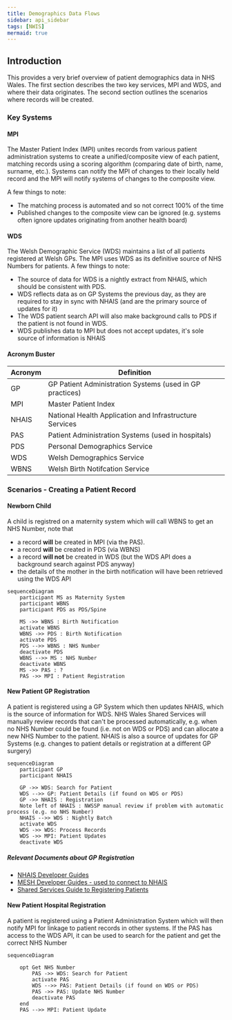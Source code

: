 ```yaml
---
title: Demographics Data Flows
sidebar: api_sidebar
tags: [NWIS]
mermaid: true
---
```


## Introduction
This provides a very brief overview of patient demographics data in NHS Wales. The first section describes the two key services, MPI and WDS, and where their data originates.
The second section outlines the scenarios where records will be created.

### Key Systems
#### MPI
The Master Patient Index (MPI) unites records from various patient administration systems to create a unified/composite view of each patient, matching records using a scoring algorithm (comparing date of birth, name, surname, etc.).
Systems can notify the MPI of changes to their locally held record and the MPI will notify systems of changes to the composite view.

A few things to note:
 - The matching process is automated and so not correct 100% of the time
 - Published changes to the composite view can be ignored (e.g. systems often ignore updates originating from another health board)

#### WDS
The Welsh Demographic Service (WDS) maintains a list of all patients registered at Welsh GPs. The MPI uses WDS as its definitive source of NHS Numbers for patients.
A few things to note:
 - The source of data for WDS is a nightly extract from NHAIS, which should be consistent with PDS.
 - WDS reflects data as on GP Systems the previous day, as they are required to stay in sync with NHAIS (and are the primary source of updates for it)
 - The WDS patient search API will also make background calls to PDS if the patient is not found in WDS.
 - WDS publishes data to MPI but does not accept updates, it's sole source of information is NHAIS

#### Acronym Buster

|Acronym  | Definition                                              |
|---------|---------------------------------------------------------|
|GP       | GP Patient Administration Systems (used in GP practices)|
|MPI      | Master Patient Index                                    |
|NHAIS    | National Health Application and Infrastructure Services |
|PAS      | Patient Administration Systems (used in hospitals)      |
|PDS      | Personal Demographics Service                           |
|WDS      | Welsh Demographics Service                              |
|WBNS     | Welsh Birth Notifcation Service                         |


### Scenarios - Creating a Patient Record

#### Newborn Child
A child is registred on a maternity system which will call WBNS to get an NHS Number, note that
- a record **will** be created in MPI (via the PAS).
- a record **will** be created in PDS (via WBNS)
- a record **will not** be created in WDS (but the WDS API does a background search against PDS anyway)
- the details of the mother in the birth notification will have been retrieved using the WDS API

```mermaid
sequenceDiagram
    participant MS as Maternity System
    participant WBNS
    participant PDS as PDS/Spine

    MS ->> WBNS : Birth Notification
    activate WBNS
    WBNS ->> PDS : Birth Notification
    activate PDS
    PDS -->> WBNS : NHS Number
    deactivate PDS
    WBNS -->> MS : NHS Number
    deactivate WBNS
    MS ->> PAS : ?
    PAS ->> MPI : Patient Registration

```

#### New Patient GP Registration

A patient is registered using a GP System which then updates NHAIS, which is the source of information for WDS.
NHS Wales Shared Services will manually review records that can't be processed automatically, e.g. when no NHS Number could be found (i.e. not on WDS or PDS)
and can allocate a new NHS Number to the patient.
NHAIS is also a source of updates for GP Systems (e.g. changes to patient details or registration at a different GP surgery)


```mermaid
sequenceDiagram
    participant GP
    participant NHAIS

    GP ->> WDS: Search for Patient
    WDS -->> GP: Patient Details (if found on WDS or PDS)
    GP ->> NHAIS : Registration
    Note left of NHAIS : NWSSP manual review if problem with automatic process (e.g. no NHS Number)
    NHAIS -->> WDS : Nightly Batch
    activate WDS
    WDS ->> WDS: Process Records
    WDS ->> MPI: Patient Updates
    deactivate WDS

```
##### Relevant Documents about GP Registration
 - [NHAIS Developer Guides](https://digital.nhs.uk/services/nhais/nhais-developer-document-library)
 - [MESH Developer Guides - used to connect to NHAIS](https://digital.nhs.uk/services/message-exchange-for-social-care-and-health-mesh)
 - [Shared Services Guide to Registering Patients](http://www.primarycareservices.wales.nhs.uk/sitesplus/documents/1150/GOOD%20PRACTICE%20GUIDE%20-%20Final%20Feb16.pdf)


#### New Patient Hospital Registration

A patient is registered using a Patient Administration System which will then notify MPI for linkage to patient records in other systems.
If the PAS has access to the WDS API, it can be used to search for the patient and get the correct NHS Number

```mermaid
sequenceDiagram
 
    opt Get NHS Number
        PAS ->> WDS: Search for Patient
        activate PAS
        WDS -->> PAS: Patient Details (if found on WDS or PDS)
        PAS ->> PAS: Update NHS Number
        deactivate PAS
    end
    PAS -->> MPI: Patient Update        

```
